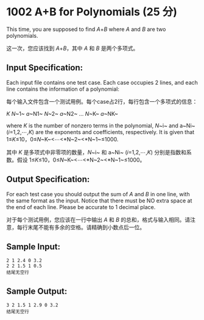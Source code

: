 # 1002 A+B for Polynomials (25 分)

This time, you are supposed to find *A*+*B* where *A* and *B* are two polynomials.

这一次，您应该找到 *A*+*B*，其中 *A* 和 *B* 是两个多项式。

## Input Specification:

Each input file contains one test case. Each case occupies 2 lines, and each line contains the information of a polynomial:

每个输入文件包含一个测试用例。每个case占2行，每行包含一个多项式的信息：

*K* *N*~1~ *a*~N1~ *N*~2~ *a*~N2~ ... *N*~K~ *a*~NK~

where *K* is the number of nonzero terms in the polynomial, *N*~i~ and a~Ni~ (*i*=1,2,⋯,*K*) are the exponents and coefficients, respectively. It is given that 1≤*K*≤10，0≤*N*~K~<⋯<*N~2~<*N~1~≤1000.

其中 *K* 是多项式中非零项的数量，*N*~i~ 和 a~Ni~ (*i*=1,2,⋯,*K*) 分别是指数和系数。假设 1≤*K*≤10，0≤*N*~K~<⋯<*N~2~<*N~1~≤1000。

## Output Specification:

For each test case you should output the sum of *A* and *B* in one line, with the same format as the input. Notice that there must be NO extra space at the end of each line. Please be accurate to 1 decimal place.

对于每个测试用例，您应该在一行中输出 *A* 和 *B* 的总和，格式与输入相同。请注意，每行末尾不能有多余的空格。请精确到小数点后一位。

## Sample Input:

```in
2 1 2.4 0 3.2
2 2 1.5 1 0.5
结尾无空行
```

## Sample Output:

```out
3 2 1.5 1 2.9 0 3.2
结尾无空行
```